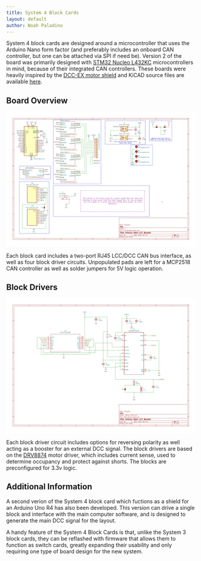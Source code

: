 ```yaml
---
title: System 4 Block Cards
layout: default
author: Noah Paladino
---
```


System 4 block cards are designed around a microcontroller that uses the Arduino Nano form factor (and preferably includes an onboard CAN controller, but one can be attached via SPI if need be). Version 2 of the board was primarily designed with [STM32 Nucleo L432KC](https://www.st.com/en/evaluation-tools/nucleo-l432kc.html) microcontrollers in mind, because of their integrated CAN controllers. These boards were heavily inspired by the [DCC-EX motor shield](https://dcc-ex.com/reference/hardware/motorboards/ex-motor-shield-8874.html#gsc.tab=0) and KiCAD source files are available [here](https://github.com/ngpaladi/System4).


## Board Overview

![Board Overview](../assets/img/system4/LCC_Booster_v2-1.png "Board Overview")

Each block card includes a two-port RJ45 LCC/DCC CAN bus interface, as well as four block driver circuits. Unpopulated pads are left for a MCP2518 CAN controller as well as solder jumpers for 5V logic operation.

## Block Drivers
![Block Driver](../assets/img/system4/LCC_Booster_v2-2.png "Block Driver")

Each block driver circuit includes options for reversing polarity as well acting as a booster for an external DCC signal. The block drivers are based on the [DRV8874](https://www.ti.com/product/DRV8874) motor driver, which includes current sense, used to determine occupancy and protect against shorts. The blocks are preconfigured for 3.3v logic.


## Additional Information

A second verion of the System 4 block card which fuctions as a shield for an Arduino Uno R4 has also been developed. This version can drive a single block and interface with the main computer software, and is designed to generate the main DCC signal for the layout.

A handy feature of the System 4 Block Cards is that, unlike the System 3 block cards, they can be reflashed with firmware that allows them to function as switch cards, greatly expanding their usability and only requiring one type of board design for the new system.
